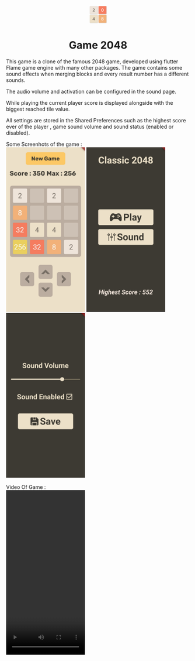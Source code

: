 <p align="center">
    <img alt="flame 2048 game" src="./assets/images/png/game_icon.png" width="50" height="50">
    <h1 align="center">Game 2048</h1>
</p>
<p>This game is a clone of the famous 2048 game, developed using flutter Flame game engine with many other packages. The game contains some sound effects when merging blocks and every result number has a different sounds.</p>
<p>The audio volume and activation can be configured in the sound page.</p>
<p>While playing the current player score is displayed alongside with the biggest reached tile value.</p>
<p>All settings are stored in the Shared Preferences such as the highest score ever of the player , game sound volume and sound status (enabled or disabled).</p>

Some Screenhots of the game :<br> 
<img alt="GamePlay Screenshot" src="./assets/images/screenshots/game_page.jpg" width="216" height="450">
<img alt="GamePlay Screenshot" src="./assets/images/screenshots/home_page.jpg" width="216" height="450">
<img alt="GamePlay Screenshot" src="./assets/images/screenshots/sound_page.jpg" width="216" height="450">

Video Of Game : <br> 
<video width="216" height="450" controls>
  <source src="./assets/game_play.mp4" type="video/mp4">
</video>

